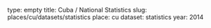 type: empty
title: Cuba / National Statistics
slug: places/cu/datasets/statistics
place: cu
dataset: statistics
year: 2014
